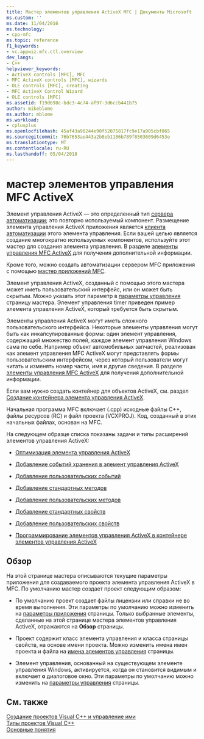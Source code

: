 ```yaml
---
title: Мастер элементов управления ActiveX MFC | Документы Microsoft
ms.custom: ''
ms.date: 11/04/2016
ms.technology:
- cpp-mfc
ms.topic: reference
f1_keywords:
- vc.appwiz.mfc.ctl.overview
dev_langs:
- C++
helpviewer_keywords:
- ActiveX controls [MFC], MFC
- MFC ActiveX controls [MFC], wizards
- OLE controls [MFC], creating
- MFC ActiveX Control Wizard
- OLE controls [MFC]
ms.assetid: f19d698c-bdc3-4c74-af97-3d6ccb441b75
author: mikeblome
ms.author: mblome
ms.workload:
- cplusplus
ms.openlocfilehash: 45af43a98244e90f52075817fc9e17a905cbf065
ms.sourcegitcommit: 76b7653ae443a2b8eb1186b789f8503609d6453e
ms.translationtype: MT
ms.contentlocale: ru-RU
ms.lasthandoff: 05/04/2018
---
```

# <a name="mfc-activex-control-wizard"></a>мастер элементов управления MFC ActiveX
Элемент управления ActiveX — это определенный тип [сервера автоматизации](../../mfc/automation-servers.md); это повторно используемый компонент. Размещение элемента управления ActiveX приложения является [клиента автоматизации](../../mfc/automation-clients.md) этого элемента управления. Если вашей целью является создание многократно используемых компонентов, используйте этот мастер для создания элемента управления. В разделе [элементы управления MFC ActiveX](../../mfc/mfc-activex-controls.md) для получения дополнительной информации.  
  
 Кроме того, можно создать автоматизации сервером MFC приложения с помощью [мастер приложений MFC](../../mfc/reference/mfc-application-wizard.md).  
  
 Элемент управления ActiveX, созданный с помощью этого мастера может иметь пользовательский интерфейс, или он может быть скрытым. Можно указать этот параметр в [параметры управления](../../mfc/reference/control-settings-mfc-activex-control-wizard.md) страницу мастера. Элемент управления timer приведен пример элемента управления ActiveX, который требуется быть скрытым.  
  
 Элементы управления ActiveX могут иметь сложного пользовательского интерфейса. Некоторые элементы управления могут быть как инкапсулированные формы: один элемент управления, содержащий множество полей, каждое элемент управления Windows сама по себе. Например объект автомобильных запчастей, реализован как элемент управления MFC ActiveX могут представлять формы пользовательским интерфейсом, через который пользователи могут читать и изменять номер части, имя и другие сведения. В разделе [элементы управления MFC ActiveX](../../mfc/mfc-activex-controls.md) для получения дополнительной информации.  
  
 Если вам нужно создать контейнер для объектов ActiveX, см. раздел [Создание контейнера элемента управления ActiveX](../../mfc/reference/creating-an-mfc-activex-control-container.md).  
  
 Начальная программа MFC включает (.cpp) исходные файлы C++, файлы ресурсов (RC) и файл проекта (VCXPROJ). Код, созданный в этих начальных файлах, основан на MFC.  
  
 На следующем образце списка показаны задачи и типы расширений элементов управления ActiveX:  
  
-   [Оптимизация элемента управления ActiveX](../../mfc/mfc-activex-controls-optimization.md)  
  
-   [Добавление событий хранения в элемент управления ActiveX](../../mfc/mfc-activex-controls-adding-stock-events-to-an-activex-control.md)  
  
-   [Добавление пользовательских событий](../../mfc/mfc-activex-controls-adding-custom-events.md)  
  
-   [Добавление стандартных методов](../../mfc/mfc-activex-controls-adding-stock-methods.md)  
  
-   [Добавление пользовательских методов](../../mfc/mfc-activex-controls-adding-custom-methods.md)  
  
-   [Добавление стандартных свойств](../../mfc/mfc-activex-controls-adding-stock-properties.md)  
  
-   [Добавление пользовательских свойств](../../mfc/mfc-activex-controls-adding-custom-properties.md)  
  
-   [Программирование элементов управления ActiveX в контейнере элементов управления ActiveX](../../mfc/programming-activex-controls-in-a-activex-control-container.md)  
  
## <a name="overview"></a>Обзор  
 На этой странице мастера описываются текущие параметры приложения для создаваемого проекта элемента управления ActiveX в MFC. По умолчанию мастер создает проект следующим образом:  
  
-   По умолчанию проект создает файлы лицензии или справки не во время выполнения. Эти параметры по умолчанию можно изменить на [параметры приложения](../../mfc/reference/application-settings-mfc-activex-control-wizard.md) страницы. Только выбранные элементы, сделанные на этой странице мастера элементов управления ActiveX, отражаются на **Обзор** страницы.  
  
-   Проект содержит класс элемента управления и класса страницы свойств, на основе имени проекта. Можно изменить имена имен проекта и файла на [имена элементов управления](../../mfc/reference/control-names-mfc-activex-control-wizard.md) страницы.  
  
-   Элемент управления, основанный на существующем элементе управления Windows, активируется, когда он становится видимым и включает **о** диалоговое окно. Эти параметры по умолчанию можно изменить на [параметры управления](../../mfc/reference/control-settings-mfc-activex-control-wizard.md) страницы.  
  
## <a name="see-also"></a>См. также  
 [Создание проектов Visual C++ и управление ими](../../ide/creating-and-managing-visual-cpp-projects.md)   
 [Типы проектов Visual C++](../../ide/visual-cpp-project-types.md)   
 [Основные понятия](../../atl/active-template-library-atl-concepts.md)

